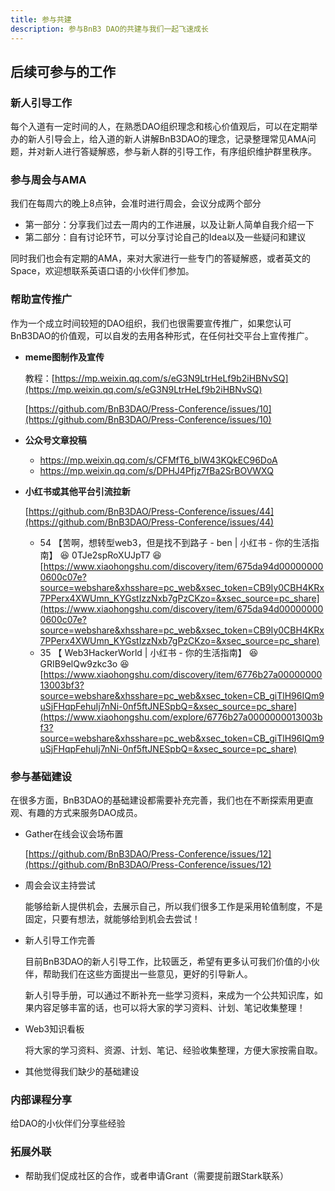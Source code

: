 ```yaml
---
title: 参与共建
description: 参与BnB3 DAO的共建与我们一起飞速成长
---
```


## 后续可参与的工作

### 新人引导工作

每个入道有一定时间的人，在熟悉DAO组织理念和核心价值观后，可以在定期举办的新人引导会上，给入道的新人讲解BnB3DAO的理念，记录整理常见AMA问题，并对新人进行答疑解惑，参与新人群的引导工作，有序组织维护群里秩序。

### 参与周会与AMA

我们在每周六的晚上8点钟，会准时进行周会，会议分成两个部分

- 第一部分：分享我们过去一周内的工作进展，以及让新人简单自我介绍一下
- 第二部分：自有讨论环节，可以分享讨论自己的Idea以及一些疑问和建议

同时我们也会有定期的AMA，来对大家进行一些专门的答疑解惑，或者英文的Space，欢迎想联系英语口语的小伙伴们参加。

### 帮助宣传推广

作为一个成立时间较短的DAO组织，我们也很需要宣传推广，如果您认可BnB3DAO的价值观，可以自发的去用各种形式，在任何社交平台上宣传推广。

- **meme图制作及宣传**
    
    教程：[https://mp.weixin.qq.com/s/eG3N9LtrHeLf9b2iHBNvSQ](https://mp.weixin.qq.com/s/eG3N9LtrHeLf9b2iHBNvSQ)
    
    [https://github.com/BnB3DAO/Press-Conference/issues/10](https://github.com/BnB3DAO/Press-Conference/issues/10)
    
- **公众号文章投稿**
    - https://mp.weixin.qq.com/s/CFMfT6_bIW43KQkEC96DoA
    - https://mp.weixin.qq.com/s/DPHJ4Pfjz7fBa2SrBOVWXQ
- **小红书或其他平台引流拉新**
    
    [https://github.com/BnB3DAO/Press-Conference/issues/44](https://github.com/BnB3DAO/Press-Conference/issues/44)
    
    - 54 【苦啊，想转型web3，但是找不到路子 - ben | 小红书 - 你的生活指南】 😆 0TJe2spRoXUJpT7 😆 [https://www.xiaohongshu.com/discovery/item/675da94d000000000600c07e?source=webshare&xhsshare=pc_web&xsec_token=CB9Iy0CBH4KRx7PPerx4XWUmn_KYGstIzzNxb7gPzCKzo=&xsec_source=pc_share](https://www.xiaohongshu.com/discovery/item/675da94d000000000600c07e?source=webshare&xhsshare=pc_web&xsec_token=CB9Iy0CBH4KRx7PPerx4XWUmn_KYGstIzzNxb7gPzCKzo=&xsec_source=pc_share)
    - 35 【 Web3HackerWorld | 小红书 - 你的生活指南】 😆GRIB9elQw9zkc3o 😆[https://www.xiaohongshu.com/discovery/item/6776b27a0000000013003bf3?source=webshare&xhsshare=pc_web&xsec_token=CB_giTlH96IQm9uSjFHqpFehuIj7nNi-0nf5ftJNESpbQ=&xsec_source=pc_share](https://www.xiaohongshu.com/explore/6776b27a0000000013003bf3?source=webshare&xhsshare=pc_web&xsec_token=CB_giTlH96IQm9uSjFHqpFehuIj7nNi-0nf5ftJNESpbQ=&xsec_source=pc_share)

### 参与基础建设

在很多方面，BnB3DAO的基础建设都需要补充完善，我们也在不断探索用更直观、有趣的方式来服务DAO成员。

- Gather在线会议会场布置
    
    [https://github.com/BnB3DAO/Press-Conference/issues/12](https://github.com/BnB3DAO/Press-Conference/issues/12)
    
- 周会会议主持尝试
    
    能够给新人提供机会，去展示自己，所以我们很多工作是采用轮值制度，不是固定，只要有想法，就能够给到机会去尝试！
    
- 新人引导工作完善
    
    目前BnB3DAO的新人引导工作，比较匮乏，希望有更多认可我们价值的小伙伴，帮助我们在这些方面提出一些意见，更好的引导新人。
    
    新人引导手册，可以通过不断补充一些学习资料，来成为一个公共知识库，如果内容足够丰富的话，也可以将大家的学习资料、计划、笔记收集整理！
    
- Web3知识看板
    
    将大家的学习资料、资源、计划、笔记、经验收集整理，方便大家按需自取。
    
- 其他觉得我们缺少的基础建设

### 内部课程分享

给DAO的小伙伴们分享些经验

### 拓展外联

- 帮助我们促成社区的合作，或者申请Grant（需要提前跟Stark联系）
